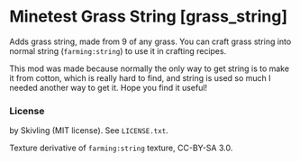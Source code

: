 # Minetest Grass String [grass_string]

Adds grass string, made from 9 of any grass. You can craft grass string into normal string (`farming:string`) to use it in crafting recipes.

This mod was made because normally the only way to get string is to make it from cotton, which is really hard to find, and string is used so much I needed another way to get it. Hope you find it useful!

### License

by Skivling (MIT license). See `LICENSE.txt`.

Texture derivative of `farming:string` texture, CC-BY-SA 3.0.